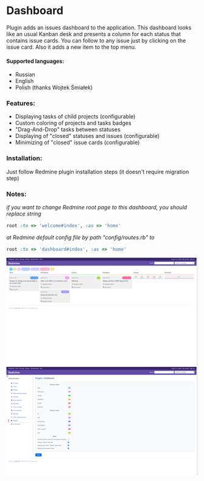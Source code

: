 # Dashboard 

Plugin adds an issues dashboard to the application.
This dashboard looks like an usual Kanban desk and presents a column for each status that contains issue cards.
You can follow to any issue just by clicking on the issue card. Also it adds a new item to the top menu.  

#### Supported languages:
- Russian
- English
- Polish (thanks Wojtek Śmiałek)

### Features:  
- Displaying tasks of child projects (configurable)
- Custom coloring of projects and tasks badges
- "Drag-And-Drop" tasks between statuses
- Displaying of "closed" statuses and issues (configurable)
- Minimizing of "closed" issue cards (configurable)

### Installation:  
Just follow Redmine plugin installation steps (it doesn't require migration step)

### Notes: 
*if you want to change Redmine root page to this dashboard, you should replace string*
```ruby
root :to => 'welcome#index', :as => 'home'
```
*at Redmine default config file by path "config/routes.rb" to*
```ruby
root :to => 'dashboard#index', :as => 'home'
```

![Alt text](screenshots/screen1.png)
![Alt text](screenshots/screen2.png)
